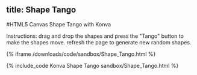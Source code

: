 title: Shape Tango
---
#HTML5 Canvas Shape Tango with Konva

Instructions: drag and drop the shapes and press the "Tango" button to make the shapes move.  refresh the page to generate new random shapes.

{% iframe /downloads/code/sandbox/Shape_Tango.html %}

{% include_code Konva Shape Tango sandbox/Shape_Tango.html %}